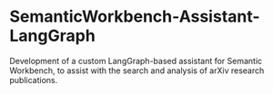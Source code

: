 # SemanticWorkbench-Assistant-LangGraph
Development of a custom LangGraph-based assistant for Semantic Workbench, to assist with the search and analysis of arXiv research publications.
